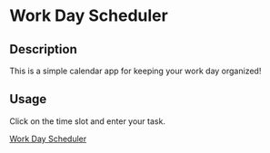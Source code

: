 # Work Day Scheduler

## Description

This is a simple calendar app for keeping your work day organized!

## Usage

Click on the time slot and enter your task.

[Work Day Scheduler](https://indy6678.github.io/supreme-octo-train/)


